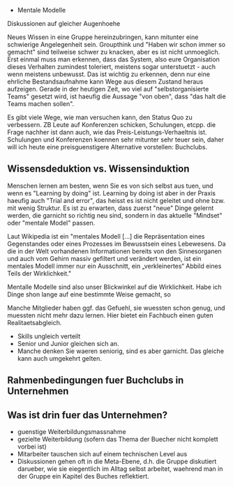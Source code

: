  - Mentale Modelle
 
Diskussionen auf gleicher Augenhoehe

Neues Wissen in eine Gruppe hereinzubringen, kann mitunter eine schwierige Angelegenheit sein. Groupthink und "Haben wir schon immer so gemacht" sind teilweise schwer zu knacken, aber es ist nicht unmoeglich. Erst einmal muss man erkennen, dass das System, also eure Organisation dieses Verhalten zumindest toleriert, meistens sogar unterstuetzt - auch wenn meistens unbewusst. Das ist wichtig zu erkennen, denn nur eine ehrliche Bestandsaufnahme kann Wege aus diesem Zustand heraus aufzeigen. Gerade in der heutigen Zeit, wo viel auf "selbstorganisierte Teams" gesetzt wird, ist haeufig die Aussage "von oben", dass "das halt die Teams machen sollen".

Es gibt viele Wege, wie man versuchen kann, den Status Quo zu verbessern. ZB Leute auf Konferenzen schicken, Schulungen, etcpp. die Frage nachher ist dann auch, wie das Preis-Leistungs-Verhaeltnis ist. Schulungen und Konferenzen koennen sehr mitunter sehr teuer sein, daher will ich heute eine preisguenstigere Alternative vorstellen: Buchclubs.

## Wissensdeduktion vs. Wissensinduktion

Menschen lernen am besten, wenn Sie es von sich selbst aus tuen, und wenn es "Learning by doing" ist. Learning by doing ist aber in der Praxis haeufig auch "Trial and error", das heisst es ist nicht geleitet und ohne bzw. mit wenig Struktur. Es ist zu erwarten, dass zuerst "neue" Dinge gelernt werden, die garnicht so richtig neu sind, sondern in das aktuelle "Mindset" oder "mentale Model" passen.

Laut Wikipedia ist ein "mentales Modell [...] die Repräsentation eines Gegenstandes oder eines Prozesses im Bewusstsein eines Lebewesens. Da die in der Welt vorhandenen Informationen bereits von den Sinnesorganen und auch vom Gehirn massiv gefiltert und verändert werden, ist ein mentales Modell immer nur ein Ausschnitt, ein „verkleinertes“ Abbild eines Teils der Wirklichkeit."

Mentalle Modelle sind also unser Blickwinkel auf die Wirklichkeit. Habe ich Dinge shon lange auf eine bestimmte Weise gemacht, so 


Manche Mitglieder haben ggf. das Gefuehl, sie wuessten schon genug, und muessten nicht mehr dazu lernen. Hier bietet ein Fachbuch einen guten Realitaetsabgleich.

 - Skills ungleich verteilt
 - Senior und Junior gleichen sich an.
 - Manche denken Sie waeren seniorig, sind es aber garnicht. Das gleiche kann auch umgekehrt gelten. 
 
## Rahmenbedingungen fuer Buchclubs in Unternehmen

## Was ist drin fuer das Unternehmen?

 - guenstige Weiterbildungsmassnahme
 - gezielte Weiterbildung (sofern das Thema der Buecher nicht komplett vorbei ist)
 - Mitarbeiter tauschen sich auf einem technischen Level aus
 - Diskussionen gehen oft in die Meta-Ebene, d.h. die Gruppe diskutiert darueber, wie sie eiegentlich im Alltag selbst arbeitet, waehrend man in der Gruppe ein Kapitel des Buches reflektiert.